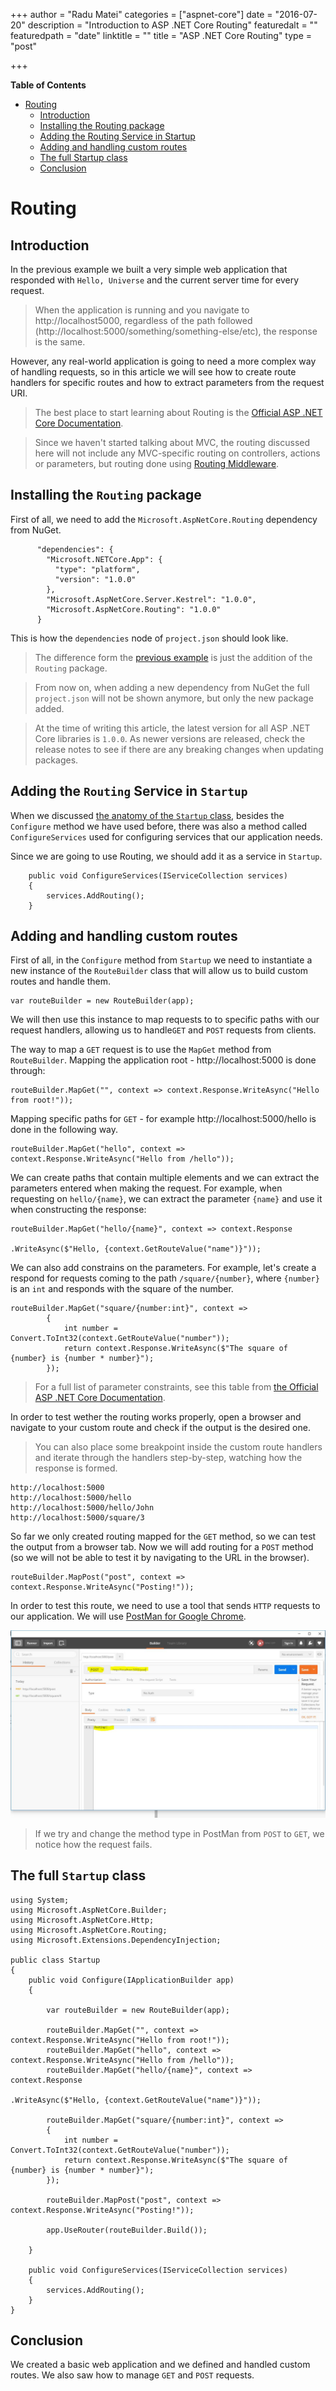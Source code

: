 +++
author = "Radu Matei"
categories = ["aspnet-core"]
date = "2016-07-20"
description = "Introduction to ASP .NET Core Routing"
featuredalt = ""
featuredpath = "date"
linktitle = ""
title = "ASP .NET Core Routing"
type = "post"

+++

**Table of Contents** 

- [Routing](#)
	- [Introduction](#introduction)
	- [Installing the Routing package](#installing-the-routing-package)
	- [Adding the Routing Service in Startup](#adding-the-routing-service-in-startup)
	- [Adding and handling custom routes](#adding-and-handling-custom-routes)
	- [The full Startup class](#the-full-startup-class)
	- [Conclusion](#conclusion)

Routing
=======

Introduction
---------------

In the previous example we built a very simple web application that responded with `Hello, Universe` and the current server time for every request. 

> When the application is running and you navigate to http://localhost5000, regardless of the path followed (http://localhost:5000/something/something-else/etc), the response is the same.


However, any real-world application is going to need a more complex way of handling requests, so in this article we will see how to create route handlers for specific routes and how to extract parameters from the request URI.


> The best place to start learning about Routing is the [Official ASP .NET Core Documentation](https://docs.asp.net/en/latest/fundamentals/routing.html).

> Since we haven't started talking about MVC, the routing discussed here will not include any MVC-specific routing on controllers, actions or parameters, but routing done using [Routing Middleware](https://docs.asp.net/en/latest/fundamentals/routing.html#using-routing-middleware).

Installing the `Routing` package
-----------------------------------------

First of all, we need to add the `Microsoft.AspNetCore.Routing` dependency from NuGet. 

```
      "dependencies": {
        "Microsoft.NETCore.App": {
          "type": "platform",
          "version": "1.0.0"
        },
        "Microsoft.AspNetCore.Server.Kestrel": "1.0.0",
        "Microsoft.AspNetCore.Routing": "1.0.0"
      }
```

This is how the `dependencies` node of `project.json` should look like.

> The difference form the [previous example](https://github.com/radu-matei/blog-content/blob/master/articles/aspnet-core-startup.md#building-the-hello-world-web-application-with-startup) is just the addition of the `Routing` package.

> From now on, when adding a new dependency from NuGet the full `project.json` will not be shown anymore, but only the new package added.

> At the time of writing this article, the latest version for all ASP .NET Core libraries is `1.0.0`. As newer versions are released, check the release notes to see if there are any breaking changes when updating packages.


Adding the `Routing` Service in `Startup`
-----------------------------------------------------

When we discussed [the anatomy of the `Startup` class](https://github.com/radu-matei/blog-content/blob/master/articles/aspnet-core-startup.md#the-anatomy-of-the-startup-class), besides the `Configure` method we have used before, there was also a method called `ConfigureServices` used for configuring services that our application needs.

Since we are going to use Routing, we should add it as a service in `Startup`.

```
    public void ConfigureServices(IServiceCollection services)
    {
        services.AddRouting();
    }
```

Adding and handling custom routes
-------------------------------------------

First of all, in the `Configure` method from `Startup` we need to instantiate a new instance of the `RouteBuilder` class that will allow us to build custom routes and handle them.

```
var routeBuilder = new RouteBuilder(app);
```

We will then use this instance to map requests to to specific paths with our request handlers, allowing us to handle`GET` and `POST` requests from clients.

The way to map a `GET` request is to use the `MapGet` method from `RouteBuilder`. Mapping the application root - http://localhost:5000 is done through:

```
routeBuilder.MapGet("", context => context.Response.WriteAsync("Hello from root!"));
```

Mapping specific paths for `GET` - for example http://localhost:5000/hello is done in the following way.

```
routeBuilder.MapGet("hello", context => context.Response.WriteAsync("Hello from /hello"));
```

We can create paths that contain multiple elements and we can extract the parameters entered when making the request. For example, when requesting on `hello/{name}`, we can extract the parameter `{name}` and use it when constructing the response:

```
routeBuilder.MapGet("hello/{name}", context => context.Response
                                                      .WriteAsync($"Hello, {context.GetRouteValue("name")}"));
```

We can also add constrains on the parameters. For example, let's create a respond for requests coming to the path `/square/{number}`, where `{number}` is an `int` and responds with the square of the number.

```
routeBuilder.MapGet("square/{number:int}", context =>
        {
            int number = Convert.ToInt32(context.GetRouteValue("number"));
            return context.Response.WriteAsync($"The square of {number} is {number * number}");
        });
```

> For a full list of parameter constraints, see this table from [the Official ASP .NET Core Documentation](https://docs.asp.net/en/latest/fundamentals/routing.html#id7).


In order to test wether the routing works properly, open a browser and navigate to your custom route and check if the output is the desired one.

> You can also place some breakpoint inside the custom route handlers and iterate through the handlers step-by-step, watching how the response is formed.

```
http://localhost:5000
http://localhost:5000/hello
http://localhost:5000/hello/John
http://localhost:5000/square/3
```

So far we only created routing mapped for the `GET` method, so we can test the output from a browser tab.
Now we will add routing for a `POST` method (so we will not be able to test it by navigating to the URL in the browser).

```
routeBuilder.MapPost("post", context => context.Response.WriteAsync("Posting!"));
```

In order to test this route, we need to use a tool that sends `HTTP` requests to our application. We will use [PostMan for Google Chrome](https://chrome.google.com/webstore/detail/postman/fhbjgbiflinjbdggehcddcbncdddomop).

![](/img/article-photos/aspnet-core-routing/routing-postman.JPG)


> If we try and change the method type in PostMan from `POST` to `GET`, we notice how the request fails.

The full `Startup` class
-------------------------------
```
using System;
using Microsoft.AspNetCore.Builder;
using Microsoft.AspNetCore.Http;
using Microsoft.AspNetCore.Routing;
using Microsoft.Extensions.DependencyInjection;

public class Startup
{
    public void Configure(IApplicationBuilder app)
    {
        
        var routeBuilder = new RouteBuilder(app);
        
        routeBuilder.MapGet("", context => context.Response.WriteAsync("Hello from root!"));
        routeBuilder.MapGet("hello", context => context.Response.WriteAsync("Hello from /hello"));
        routeBuilder.MapGet("hello/{name}", context => context.Response
                                                              .WriteAsync($"Hello, {context.GetRouteValue("name")}"));

        routeBuilder.MapGet("square/{number:int}", context =>
        {
            int number = Convert.ToInt32(context.GetRouteValue("number"));
            return context.Response.WriteAsync($"The square of {number} is {number * number}");
        });

        routeBuilder.MapPost("post", context => context.Response.WriteAsync("Posting!"));

        app.UseRouter(routeBuilder.Build());

    }

    public void ConfigureServices(IServiceCollection services)
    {
        services.AddRouting();
    }
}
```


Conclusion
--------------

We created a basic web application and we defined and handled custom routes. We also saw how to manage `GET` and `POST` requests.
